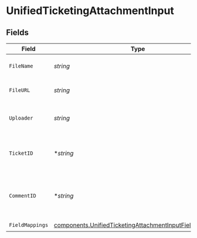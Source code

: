 # UnifiedTicketingAttachmentInput


## Fields

| Field                                                                                                                              | Type                                                                                                                               | Required                                                                                                                           | Description                                                                                                                        |
| ---------------------------------------------------------------------------------------------------------------------------------- | ---------------------------------------------------------------------------------------------------------------------------------- | ---------------------------------------------------------------------------------------------------------------------------------- | ---------------------------------------------------------------------------------------------------------------------------------- |
| `FileName`                                                                                                                         | *string*                                                                                                                           | :heavy_check_mark:                                                                                                                 | The file name of the attachment                                                                                                    |
| `FileURL`                                                                                                                          | *string*                                                                                                                           | :heavy_check_mark:                                                                                                                 | The file url of the attachment                                                                                                     |
| `Uploader`                                                                                                                         | *string*                                                                                                                           | :heavy_check_mark:                                                                                                                 | The uploader's UUID of the attachment                                                                                              |
| `TicketID`                                                                                                                         | **string*                                                                                                                          | :heavy_minus_sign:                                                                                                                 | The UUID of the ticket the attachment is tied to                                                                                   |
| `CommentID`                                                                                                                        | **string*                                                                                                                          | :heavy_minus_sign:                                                                                                                 | The UUID of the comment the attachment is tied to                                                                                  |
| `FieldMappings`                                                                                                                    | [components.UnifiedTicketingAttachmentInputFieldMappings](../../models/components/unifiedticketingattachmentinputfieldmappings.md) | :heavy_check_mark:                                                                                                                 | N/A                                                                                                                                |